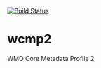 [![Build Status](https://github.com/wmo-im/wcmp2/workflows/WCMP2%20specification/badge.svg)](https://github.com/wmo-im/wcmp2/actions)

# wcmp2

WMO Core Metadata Profile 2
